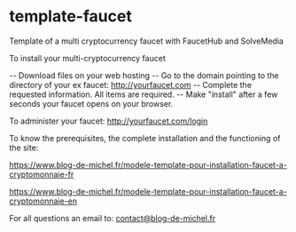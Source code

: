 # template-faucet
Template of a multi cryptocurrency faucet with FaucetHub and SolveMedia

To install your multi-cryptocurrency faucet

-- Download files on your web hosting
-- Go to the domain pointing to the directory of your ex faucet: http://yourfaucet.com
-- Complete the requested information. All items are required.
-- Make "install" after a few seconds your faucet opens on your browser.

To administer your faucet: http://yourfaucet.com/login

To know the prerequisites, the complete installation and the functioning of the site:

https://www.blog-de-michel.fr/modele-template-pour-installation-faucet-a-cryptomonnaie-fr

https://www.blog-de-michel.fr/modele-template-pour-installation-faucet-a-cryptomonnaie-en

For all questions an email to: contact@blog-de-michel.fr
